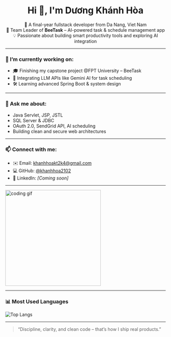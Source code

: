 <h1 align="center">Hi 👋, I'm Dương Khánh Hòa</h1>

<p align="center">
🌟 A final-year fullstack developer from Da Nang, Viet Nam  
<br>
🚀 Team Leader of <strong>BeeTask</strong> – AI-powered task & schedule management app  
<br>
💡 Passionate about building smart productivity tools and exploring AI integration  
</p>

---

### 🔭 I’m currently working on:
- 🎓 Finishing my capstone project @FPT University – BeeTask  
- 🧠 Integrating LLM APIs like Gemini AI for task scheduling  
- 🛠 Learning advanced Spring Boot & system design  

---

### 💬 Ask me about:
- Java Servlet, JSP, JSTL  
- SQL Server & JDBC  
- OAuth 2.0, SendGrid API, AI scheduling  
- Building clean and secure web architectures  

---

### 📫 Connect with me:
- ✉️ Email: khanhhoakt2k4@gmail.com  
- 💻 GitHub: [@khanhhoa2102](https://github.com/khanhhoa2102)  
- 🔗 LinkedIn: *[Coming soon]*

---

<img align="center" src="https://media.giphy.com/media/qgQUggAC3Pfv687qPC/giphy.gif" width="300" alt="coding gif"/>

---

### 📊 Most Used Languages  
![Top Langs](https://github-readme-stats.vercel.app/api/top-langs/?username=khanhhoa2102&layout=compact&theme=default)

---

> “Discipline, clarity, and clean code – that’s how I ship real products.”
